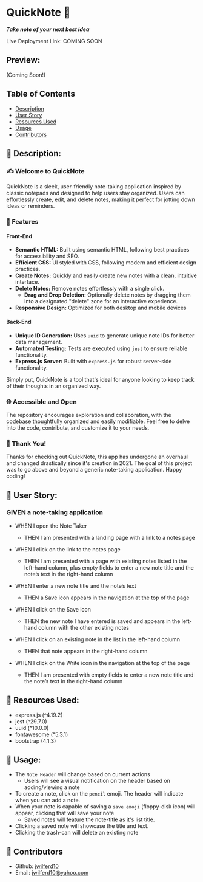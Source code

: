 # QuickNote 💭
***Take note of your next best idea***

Live Deployment Link: COMING SOON
  
## Preview:
(Coming Soon!)
  
## Table of Contents 
  - [Description](#wave-description)
  - [User Story](#book-user-story)
  - [Resources Used](#floppy_disk-resources-used)
  - [Usage](#minidisc-usage)
  - [Contributors](#paperclip-contributors)

## :wave: Description: 
### ✍️ Welcome to QuickNote
QuickNote is a sleek, user-friendly note-taking application inspired by classic notepads and designed to help users stay organized. Users can effortlessly create, edit, and delete notes, making it perfect for jotting down ideas or reminders.

### 🚀 Features
#### Front-End
- **Semantic HTML:** Built using semantic HTML, following best practices for accessibility and SEO.
- **Efficient CSS:** UI styled with CSS, following modern and efficient design practices.
- **Create Notes:** Quickly and easily create new notes with a clean, intuitive interface.
- **Delete Notes:** Remove notes effortlessly with a single click.
  - **Drag and Drop Deletion:** Optionally delete notes by dragging them into a designated "delete" zone for an interactive experience.
- **Responsive Design:** Optimized for both desktop and mobile devices

#### Back-End
- **Unique ID Generation:** Uses `uuid` to generate unique note IDs for better data management.
- **Automated Testing:** Tests are executed using `jest` to ensure reliable functionality.
- **Express.js Server:** Built with `express.js` for robust server-side functionality.

Simply put, QuickNote is a tool that's ideal for anyone looking to keep track of their thoughts in an organized way.

### 🌐 Accessible and Open
The repository encourages exploration and collaboration, with the codebase thoughtfully organized and easily modifiable. Feel free to delve into the code, contribute, and customize it to your needs.

### 🙏 Thank You!
Thanks for checking out QuickNote, this app has undergone an overhaul and changed drastically since it's creation in 2021. The goal of this project was to go above and beyond a generic note-taking application. Happy coding!

## :book: User Story:
### GIVEN a note-taking application
 - WHEN I open the Note Taker
   - THEN I am presented with a landing page with a link to a notes page
   
 - WHEN I click on the link to the notes page
   - THEN I am presented with a page with existing notes listed in the left-hand column, plus empty fields to enter a new note title and the note’s text in the right-hand column
 
 - WHEN I enter a new note title and the note’s text
   - THEN a Save icon appears in the navigation at the top of the page
 
 - WHEN I click on the Save icon
   - THEN the new note I have entered is saved and appears in the left-hand column with the other existing notes
 
 - WHEN I click on an existing note in the list in the left-hand column
   - THEN that note appears in the right-hand column
 
 - WHEN I click on the Write icon in the navigation at the top of the page
   - THEN I am presented with empty fields to enter a new note title and the note’s text in the right-hand column

## :floppy_disk: Resources Used:
- express.js (^4.19.2)
- jest (^29.7.0)
- uuid (^10.0.0)
- fontawesome (^5.3.1)
- bootstrap (4.1.3)

## :minidisc: Usage:
  - The `Note Header` will change based on current actions
    - Users will see a visual notification on the header based on adding/viewing a note
  - To create a note, click on the `pencil` emoji. The header will indicate when you can add a note.
  - When your note is capable of saving a `save emoji` (floppy-disk icon) will appear, clicking that will save your note
    - Saved notes will feature the note-title as it's list title.
  - Clicking a saved note will showcase the title and text.
  - Clicking the trash-can will delete an existing note
  
## :paperclip: Contributors
  - Github: [jwilferd10](https://github.com/jwilferd10)
  - Email: jwilferd10@yahoo.com 
